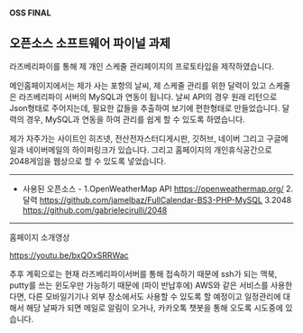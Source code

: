 
#### OSS FINAL

## 오픈소스 소프트웨어 파이널 과제

라즈베리파이를 통해 제 개인 스케줄 관리페이지의 프로토타입을 제작하였습니다.

메인홈페이지에서는 제가 사는 포항의 날씨, 제 스케줄 관리를 위한 달력이 있고 스케줄은 라즈베리파이 서버의 MySQL과 연동이 됩니다.
날씨 API의 경우 원래 리턴으로 Json형태로 주어지는데, 필요한 값들을 추출하여 보기에 편한형태로 만들었습니다.
달력의 경우, MySQL과 연동을 하여 관리를 쉽게 할 수 있도록 하였습니다.

제가 자주가는 사이트인 히즈넷, 전산전자스터디게시판, 깃허브, 네이버 그리고 구글메일과 네이버메일의 하이퍼링크가 있습니다.
그리고 홈페이지의 개인휴식공간으로 2048게임을 웹상으로 할 수 있도록 넣었습니다.


------------------
- 사용된 오픈소스 - 
  1.OpenWeatherMap API
    https://openweathermap.org/
  2.달력
    https://github.com/jamelbaz/FullCalendar-BS3-PHP-MySQL
  3.2048
    https://github.com/gabrielecirulli/2048

----------------

홈페이지 소개영상

https://youtu.be/bxQOxSRRWac


추후 계획으로는 현재 라즈베리파이서버를 통해 접속하기 때문에 ssh가 되는 맥북, putty를 쓰는 윈도우만 가능하기 때문에 (파이 반납후에)
AWS와 같은 서비스를 사용한다면, 다른 모바일기기나 외부 장소에서도 사용할 수 있도록 할 예정이고
일정관리에 대해서 해당 날짜가 되면 메일로 알림이 오거나, 카카오톡 챗봇을 통해 오도록 시도중에 있습니다.
